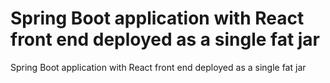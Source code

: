 Spring Boot application with React front end deployed as a single fat jar
===

Spring Boot application with React front end deployed as a single fat jar